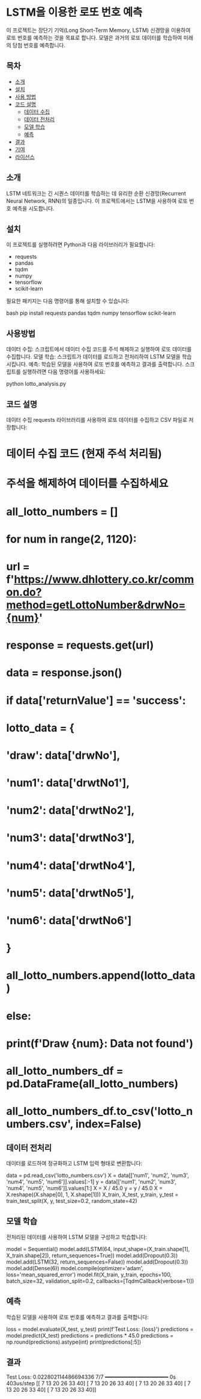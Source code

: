 # LSTM을 이용한 로또 번호 예측

이 프로젝트는 장단기 기억(Long Short-Term Memory, LSTM) 신경망을 이용하여 로또 번호를 예측하는 것을 목표로 합니다. 모델은 과거의 로또 데이터를 학습하여 미래의 당첨 번호를 예측합니다.

## 목차
- [소개](#소개)
- [설치](#설치)
- [사용 방법](#사용-방법)
- [코드 설명](#코드-설명)
  - [데이터 수집](#데이터-수집)
  - [데이터 전처리](#데이터-전처리)
  - [모델 학습](#모델-학습)
  - [예측](#예측)
- [결과](#결과)
- [기여](#기여)
- [라이선스](#라이선스)

## 소개
LSTM 네트워크는 긴 시퀀스 데이터를 학습하는 데 유리한 순환 신경망(Recurrent Neural Network, RNN)의 일종입니다. 이 프로젝트에서는 LSTM을 사용하여 로또 번호 예측을 시도합니다.

## 설치
이 프로젝트를 실행하려면 Python과 다음 라이브러리가 필요합니다:
- requests
- pandas
- tqdm
- numpy
- tensorflow
- scikit-learn

필요한 패키지는 다음 명령어를 통해 설치할 수 있습니다:

bash
pip install requests pandas tqdm numpy tensorflow scikit-learn

## 사용방법

데이터 수집: 스크립트에서 데이터 수집 코드를 주석 해제하고 실행하여 로또 데이터를 수집합니다.
모델 학습: 스크립트가 데이터를 로드하고 전처리하여 LSTM 모델을 학습시킵니다.
예측: 학습된 모델을 사용하여 로또 번호를 예측하고 결과를 출력합니다.
스크립트를 실행하려면 다음 명령어를 사용하세요:

python lotto_analysis.py

## 코드 설명
데이터 수집
requests 라이브러리를 사용하여 로또 데이터를 수집하고 CSV 파일로 저장합니다:

# 데이터 수집 코드 (현재 주석 처리됨)
# 주석을 해제하여 데이터를 수집하세요
# all_lotto_numbers = []
# for num in range(2, 1120):
#     url = f'https://www.dhlottery.co.kr/common.do?method=getLottoNumber&drwNo={num}'
#     response = requests.get(url)
#     data = response.json()
#     if data['returnValue'] == 'success':
#         lotto_data = {
#             'draw': data['drwNo'],
#             'num1': data['drwtNo1'],
#             'num2': data['drwtNo2'],
#             'num3': data['drwtNo3'],
#             'num4': data['drwtNo4'],
#             'num5': data['drwtNo5'],
#             'num6': data['drwtNo6']
#         }
#         all_lotto_numbers.append(lotto_data)
#     else:
#         print(f'Draw {num}: Data not found')
# all_lotto_numbers_df = pd.DataFrame(all_lotto_numbers)
# all_lotto_numbers_df.to_csv('lotto_numbers.csv', index=False)


## 데이터 전처리
데이터를 로드하여 정규화하고 LSTM 입력 형태로 변환합니다:

data = pd.read_csv('lotto_numbers.csv')
X = data[['num1', 'num2', 'num3', 'num4', 'num5', 'num6']].values[:-1]
y = data[['num1', 'num2', 'num3', 'num4', 'num5', 'num6']].values[1:]
X = X / 45.0
y = y / 45.0
X = X.reshape((X.shape[0], 1, X.shape[1]))
X_train, X_test, y_train, y_test = train_test_split(X, y, test_size=0.2, random_state=42)

## 모델 학습
전처리된 데이터를 사용하여 LSTM 모델을 구성하고 학습합니다:

model = Sequential()
model.add(LSTM(64, input_shape=(X_train.shape[1], X_train.shape[2]), return_sequences=True))
model.add(Dropout(0.3))
model.add(LSTM(32, return_sequences=False))
model.add(Dropout(0.3))
model.add(Dense(6))
model.compile(optimizer='adam', loss='mean_squared_error')
model.fit(X_train, y_train, epochs=100, batch_size=32, validation_split=0.2, callbacks=[TqdmCallback(verbose=1)])

## 예측

학습된 모델을 사용하여 로또 번호를 예측하고 결과를 출력합니다:

loss = model.evaluate(X_test, y_test)
print(f'Test Loss: {loss}')
predictions = model.predict(X_test)
predictions = predictions * 45.0
predictions = np.round(predictions).astype(int)
print(predictions[:5])


## 결과
Test Loss: 0.022802114486694336
7/7 ━━━━━━━━━━━━━━━━━━━━ 0s 403us/step
[[ 7 13 20 26 33 40]
 [ 7 13 20 26 33 40]
 [ 7 13 20 26 33 40]
 [ 7 13 20 26 33 40]
 [ 7 13 20 26 33 40]]



